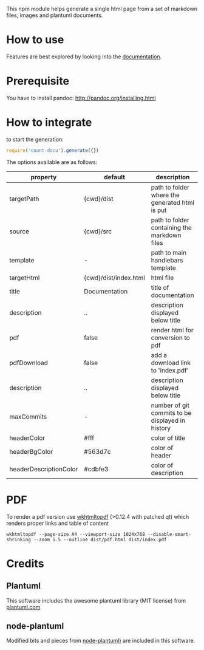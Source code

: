 This npm module helps generate a single html page from a set of markdown files, images and plantuml
documents. 


# How to use

Features are best explored by looking into the [documentation](//sinnerschrader.github.io/count-docu/).

# Prerequisite
You have to install pandoc: http://pandoc.org/installing.html

# How to integrate

to start the generation:

````javascript
require('count-docu').generate({})
````

The options available are as follows:

property |default | description
---|---|---
targetPath| {cwd}/dist | path to folder where the generated html is put
source | {cwd}/src | path to folder containing the markdown files 
template | - | path to main handlebars template 
targetHtml| {cwd}/dist/index.html| html file 
title | Documentation | title of documentation
description | .. | description displayed below title
pdf | false | render html for conversion to pdf
pdfDownload| false | add a download link to 'index.pdf'
description | .. | description displayed below title
maxCommits | - | number of git commits to be displayed in history
headerColor|#fff| color of title
headerBgColor|#563d7c| color of header
headerDescriptionColor|#cdbfe3| color of description


# PDF

To render a pdf version use [wkhtmltopdf](http://wkhtmltopdf.org/) (>0.12.4 with patched qt) which renders proper links and table of content

````shell 
wkhtmltopdf --page-size A4 --viewport-size 1024x768 --disable-smart-shrinking --zoom 5.5 --outline dist/pdf.html dist/index.pdf
````

# Credits

## Plantuml
This software includes the awesome plantuml library (MIT license) from [plantuml.com](//www.plantuml.com)

## node-plantuml

Modified bits and pieces from [node-plantuml)](https://github.com/markushedvall/node-plantuml) are included in this software.
